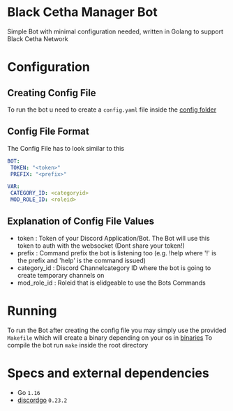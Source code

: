 # Black Cetha Manager Bot
Simple Bot with minimal configuration needed, written in Golang to support Black Cetha Network

# Configuration
## Creating Config File
To run the bot u need to create a `config.yaml` file inside the [config folder](./config)
## Config File Format
The Config File has to look similar to this
```yaml
BOT:
 TOKEN: "<token>"
 PREFIX: "<prefix>"

VAR:
 CATEGORY_ID: <categoryid>
 MOD_ROLE_ID: <roleid>
```
## Explanation of Config File Values
- token       :   Token of your Discord Application/Bot. The Bot will use this token to auth with the websocket (Dont share your token!)
- prefix      :   Command prefix the bot is listening too (e.g. !help where '!' is the prefix and 'help' is the command issued)
- category_id :   Discord Channelcategory ID where the bot is going to create temporary channels on
- mod_role_id :   Roleid that is elidgeable to use the Bots Commands

# Running
To run the Bot after creating the config file you may simply use the provided `Makefile` which will create a binary depending on your os in [binaries](./bin)
To compile the bot run `make` inside the root directory

# Specs and external dependencies
- Go `1.16`
- [discordgo](https://github.com/bwmarrin/discordgo) `0.23.2`

